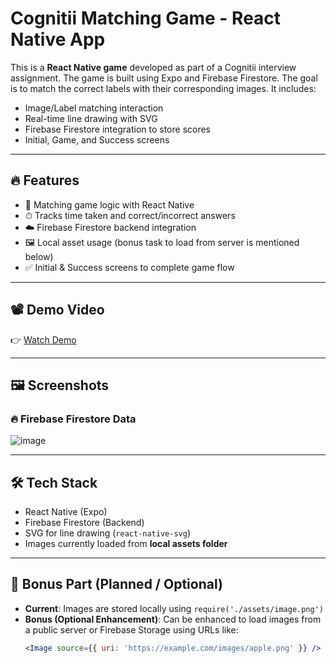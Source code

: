 # Cognitii Matching Game - React Native App

This is a **React Native game** developed as part of a Cognitii interview assignment. The game is built using Expo and Firebase Firestore. The goal is to match the correct labels with their corresponding images. It includes:
- Image/Label matching interaction
- Real-time line drawing with SVG
- Firebase Firestore integration to store scores
- Initial, Game, and Success screens

---

## 🔥 Features

- 🔄 Matching game logic with React Native
- ⏱ Tracks time taken and correct/incorrect answers
- ☁️ Firebase Firestore backend integration
- 🖼 Local asset usage (bonus task to load from server is mentioned below)
- ✅ Initial & Success screens to complete game flow

---

## 📽 Demo Video

👉 [Watch Demo](https://github.com/yourusername/cognitii-game/assets/demo-video.mp4)

---

## 🖼 Screenshots

### 🔥 Firebase Firestore Data
![image](https://github.com/user-attachments/assets/b92744e9-58f4-4b2d-b699-f8c6a6e83c8f)

---

## 🛠 Tech Stack

- React Native (Expo)
- Firebase Firestore (Backend)
- SVG for line drawing (`react-native-svg`)
- Images currently loaded from **local assets folder**

---

## 🧪 Bonus Part (Planned / Optional)

- **Current**: Images are stored locally using `require('./assets/image.png')`
- **Bonus (Optional Enhancement)**: Can be enhanced to load images from a public server or Firebase Storage using URLs like:
  ```jsx
  <Image source={{ uri: 'https://example.com/images/apple.png' }} />
